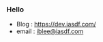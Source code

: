 ### Hello

- Blog : <https://dev.iasdf.com/>
- email : <iblee@iasdf.com>




<!--
#### Technologies Used

- Back-end:
    <span><img src="https://img.shields.io/badge/C-A8B9CC?style=flat&logo=C&logoColor=white"/></span>
    <span><img src="https://img.shields.io/badge/C++-00599C?style=flat&logo=C++&logoColor=white"/></span>
- Web:
    <span><img src="https://img.shields.io/badge/HTML-e34f26?style=flat&logo=html5&logoColor=white"/></span>
    <span><img src="https://img.shields.io/badge/CSS-1572b6?style=flat&logo=css3&logoColor=white"/></span>
    <span><img src="https://img.shields.io/badge/JavaScript-F7DF1E?style=flat&logo=JavaScript&logoColor=white"/></span>
    <span><img src="https://img.shields.io/badge/Node.js-339933?style=flat&logo=Node.js&logoColor=white"/></span><br/>
- Script:
    <span><img src="https://img.shields.io/badge/Python-3776AB?style=flat&logo=Python&logoColor=white"/></span>
    <span><img src="https://img.shields.io/badge/Bash%20Script-4EAA25?style=flat&logo=GNU%20BASH&logoColor=white"/></span>
- Database :
    <span><img src="https://img.shields.io/badge/PostgreSQL-4169E1?style=flat&logo=MySQL&logoColor=white"/></span>
- CI/CD:
    <span><img src="https://img.shields.io/badge/Jenkins-D24939?style=flat&logo=Jenkins&logoColor=white"/></span><br/>
- Version Control :
    <span><img src="https://img.shields.io/badge/Git-f05032?style=flat&logo=git&logoColor=white"/></span>
    <span><img src="https://img.shields.io/badge/GitHub-181717?style=flat&logo=github&logoColor=white"/></span>
    <span><img src="https://img.shields.io/badge/GitLab-FCA121?style=flat&logo=GitLab&logoColor=white"/></span>
-->

<!-- https://simpleicons.org/ -->
<!-- <a href="[연결할 링크]" target="_blank"><img src="https://img.shields.io/badge/[쓰고 싶은 텍스트]-[컬러 코드]?style=flat-square&logo=[브랜드 이름]&logoColor=white"/></a> -->

<!-- <a href="https://velog.io/@colorful-stars" target="_blank"><img src="https://img.shields.io/badge/Velog-20c997?style=flat-square&logo=Vimeo&logoColor=white"/></a> -->